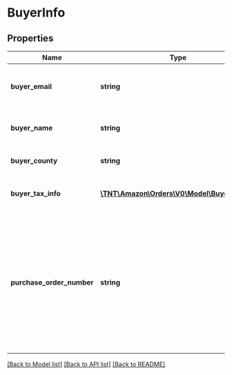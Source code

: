 # BuyerInfo

## Properties
Name | Type | Description | Notes
------------ | ------------- | ------------- | -------------
**buyer_email** | **string** | The anonymized email address of the buyer. | [optional] 
**buyer_name** | **string** | The buyer name or the recipient name. | [optional] 
**buyer_county** | **string** | The county of the buyer. | [optional] 
**buyer_tax_info** | [**\TNT\Amazon\Orders\V0\Model\BuyerTaxInfo**](BuyerTaxInfo.md) | Tax information about the buyer. | [optional] 
**purchase_order_number** | **string** | The purchase order (PO) number entered by the buyer at checkout. Returned only for orders where the buyer entered a PO number at checkout. | [optional] 

[[Back to Model list]](../README.md#documentation-for-models) [[Back to API list]](../README.md#documentation-for-api-endpoints) [[Back to README]](../README.md)


